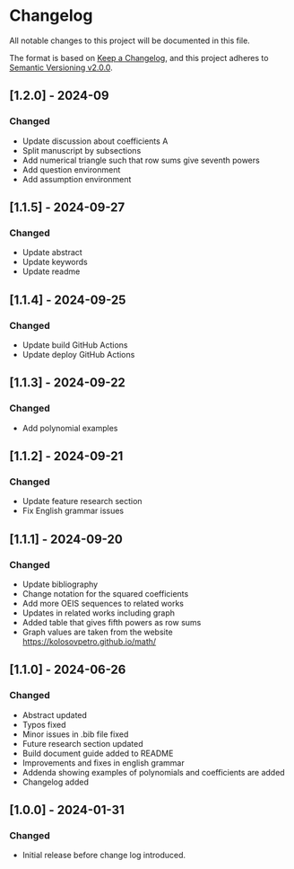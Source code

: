 # Changelog

All notable changes to this project will be documented in this file.

The format is based on [Keep a Changelog](https://keepachangelog.com/en/1.0.0/),
and this project adheres to [Semantic Versioning v2.0.0](https://semver.org/spec/v2.0.0.html).

## [1.2.0] - 2024-09

### Changed

- Update discussion about coefficients A
- Split manuscript by subsections
- Add numerical triangle such that row sums give seventh powers
- Add question environment
- Add assumption environment

## [1.1.5] - 2024-09-27

### Changed

- Update abstract
- Update keywords
- Update readme

## [1.1.4] - 2024-09-25

### Changed

- Update build GitHub Actions
- Update deploy GitHub Actions

## [1.1.3] - 2024-09-22

### Changed

- Add polynomial examples

## [1.1.2] - 2024-09-21

### Changed

- Update feature research section
- Fix English grammar issues

## [1.1.1] - 2024-09-20

### Changed

- Update bibliography
- Change notation for the squared coefficients
- Add more OEIS sequences to related works
- Updates in related works including graph
- Added table that gives fifth powers as row sums
- Graph values are taken from the website https://kolosovpetro.github.io/math/

## [1.1.0] - 2024-06-26

### Changed

- Abstract updated
- Typos fixed
- Minor issues in .bib file fixed
- Future research section updated
- Build document guide added to README
- Improvements and fixes in english grammar
- Addenda showing examples of polynomials and coefficients are added
- Changelog added

## [1.0.0] - 2024-01-31

### Changed

- Initial release before change log introduced.

